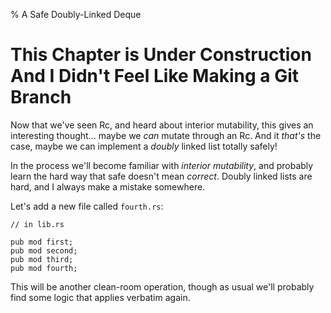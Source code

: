 % A Safe Doubly-Linked Deque

# This Chapter is Under Construction And I Didn't Feel Like Making a Git Branch

Now that we've seen Rc, and heard about interior mutability, this gives an
interesting thought... maybe we *can* mutate through an Rc. And it *that's*
the case, maybe we can implement a *doubly* linked list totally safely!

In the process we'll become familiar with *interior mutability*, and probably
learn the hard way that safe doesn't mean *correct*. Doubly linked lists are
hard, and I always make a mistake somewhere.

Let's add a new file called `fourth.rs`:

```
// in lib.rs

pub mod first;
pub mod second;
pub mod third;
pub mod fourth;
```

This will be another clean-room operation, though as usual we'll probably find
some logic that applies verbatim again.

